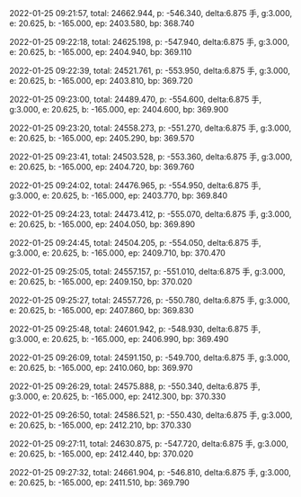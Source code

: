 2022-01-25 09:21:57, total: 24662.944, p: -546.340, delta:6.875 手, g:3.000, e: 20.625, b: -165.000, ep: 2403.580, bp: 368.740

2022-01-25 09:22:18, total: 24625.198, p: -547.940, delta:6.875 手, g:3.000, e: 20.625, b: -165.000, ep: 2404.940, bp: 369.110

2022-01-25 09:22:39, total: 24521.761, p: -553.950, delta:6.875 手, g:3.000, e: 20.625, b: -165.000, ep: 2403.810, bp: 369.720

2022-01-25 09:23:00, total: 24489.470, p: -554.600, delta:6.875 手, g:3.000, e: 20.625, b: -165.000, ep: 2404.600, bp: 369.900

2022-01-25 09:23:20, total: 24558.273, p: -551.270, delta:6.875 手, g:3.000, e: 20.625, b: -165.000, ep: 2405.290, bp: 369.570

2022-01-25 09:23:41, total: 24503.528, p: -553.360, delta:6.875 手, g:3.000, e: 20.625, b: -165.000, ep: 2404.720, bp: 369.760

2022-01-25 09:24:02, total: 24476.965, p: -554.950, delta:6.875 手, g:3.000, e: 20.625, b: -165.000, ep: 2403.770, bp: 369.840

2022-01-25 09:24:23, total: 24473.412, p: -555.070, delta:6.875 手, g:3.000, e: 20.625, b: -165.000, ep: 2404.050, bp: 369.890

2022-01-25 09:24:45, total: 24504.205, p: -554.050, delta:6.875 手, g:3.000, e: 20.625, b: -165.000, ep: 2409.710, bp: 370.470

2022-01-25 09:25:05, total: 24557.157, p: -551.010, delta:6.875 手, g:3.000, e: 20.625, b: -165.000, ep: 2409.150, bp: 370.020

2022-01-25 09:25:27, total: 24557.726, p: -550.780, delta:6.875 手, g:3.000, e: 20.625, b: -165.000, ep: 2407.860, bp: 369.830

2022-01-25 09:25:48, total: 24601.942, p: -548.930, delta:6.875 手, g:3.000, e: 20.625, b: -165.000, ep: 2406.990, bp: 369.490

2022-01-25 09:26:09, total: 24591.150, p: -549.700, delta:6.875 手, g:3.000, e: 20.625, b: -165.000, ep: 2410.060, bp: 369.970

2022-01-25 09:26:29, total: 24575.888, p: -550.340, delta:6.875 手, g:3.000, e: 20.625, b: -165.000, ep: 2412.300, bp: 370.330

2022-01-25 09:26:50, total: 24586.521, p: -550.430, delta:6.875 手, g:3.000, e: 20.625, b: -165.000, ep: 2412.210, bp: 370.330

2022-01-25 09:27:11, total: 24630.875, p: -547.720, delta:6.875 手, g:3.000, e: 20.625, b: -165.000, ep: 2412.440, bp: 370.020

2022-01-25 09:27:32, total: 24661.904, p: -546.810, delta:6.875 手, g:3.000, e: 20.625, b: -165.000, ep: 2411.510, bp: 369.790
